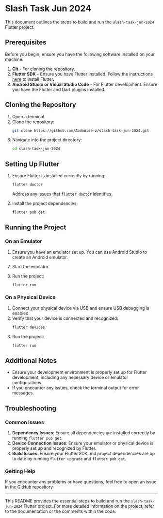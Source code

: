 # Slash Task Jun 2024

This document outlines the steps to build and run the `slash-task-jun-2024` Flutter project.

## Prerequisites

Before you begin, ensure you have the following software installed on your machine:
1. **Git** - For cloning the repository.
2. **Flutter SDK** - Ensure you have Flutter installed. Follow the instructions [here](https://flutter.dev/docs/get-started/install) to install Flutter.
3. **Android Studio or Visual Studio Code** - For Flutter development. Ensure you have the Flutter and Dart plugins installed.

## Cloning the Repository

1. Open a terminal.
2. Clone the repository:
    ```sh
    git clone https://github.com/AbdoWise-z/slash-task-jun-2024.git
    ```
3. Navigate into the project directory:
    ```sh
    cd slash-task-jun-2024
    ```

## Setting Up Flutter
1. Ensure Flutter is installed correctly by running:
    ```sh
    flutter doctor
    ```
   Address any issues that `flutter doctor` identifies.

2. Install the project dependencies:

    ```sh
    flutter pub get
    ```
   
## Running the Project

### On an Emulator
1. Ensure you have an emulator set up. You can use Android Studio to create an Android emulator.
2. Start the emulator.
3. Run the project:

    ```sh
    flutter run
    ```

### On a Physical Device
1. Connect your physical device via USB and ensure USB debugging is enabled.
2. Verify that your device is connected and recognized:
    ```sh
    flutter devices
    ```
3. Run the project:
    ```sh
    flutter run
    ```

## Additional Notes
- Ensure your development environment is properly set up for Flutter development, including any necessary device or emulator configurations.
- If you encounter any issues, check the terminal output for error messages.

## Troubleshooting

### Common Issues
1. **Dependency Issues**: Ensure all dependencies are installed correctly by running `flutter pub get`.
2. **Device Connection Issues**: Ensure your emulator or physical device is properly set up and recognized by Flutter.
3. **Build Issues**: Ensure your Flutter SDK and project dependencies are up to date by running `flutter upgrade` and `flutter pub get`.

### Getting Help
If you encounter any problems or have questions, feel free to open an issue in the [GitHub repository](https://github.com/AbdoWise-z/slash-task-jun-2024/issues).

---

This README provides the essential steps to build and run the `slash-task-jun-2024` Flutter project. For more detailed information on the project, refer to the documentation or the comments within the code.
